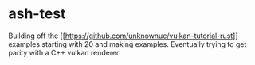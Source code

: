 # ash-test

Building off the [[https://github.com/unknownue/vulkan-tutorial-rust]] examples starting with 20 and making examples. Eventually trying to get parity with a C++ vulkan renderer
